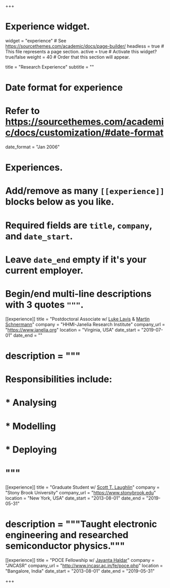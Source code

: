 +++
# Experience widget.
widget = "experience"  # See https://sourcethemes.com/academic/docs/page-builder/
headless = true  # This file represents a page section.
active = true  # Activate this widget? true/false
weight = 40  # Order that this section will appear.

title = "Research Experience"
subtitle = ""

# Date format for experience
#   Refer to https://sourcethemes.com/academic/docs/customization/#date-format
date_format = "Jan 2006"

# Experiences.
#   Add/remove as many `[[experience]]` blocks below as you like.
#   Required fields are `title`, `company`, and `date_start`.
#   Leave `date_end` empty if it's your current employer.
#   Begin/end multi-line descriptions with 3 quotes `"""`.

[[experience]]
  title = "Postdoctoral Associate w/ [Luke Lavis](https://www.janelia.org/lavis-lab) & [Martin Schnermann](https://ccr.cancer.gov/Chemical-Biology-Laboratory/martin-j-schnermann)"
  company = "HHMI-Janelia Research Institute"
  company_url = "https://www.janelia.org"
  location = "Virginia, USA"
  date_start = "2019-07-01"
  date_end = ""
#  description = """
#  Responsibilities include:

#  * Analysing
#  * Modelling
#  * Deploying
#  """
[[experience]]
  title = "Graduate Student w/ [Scott T. Laughlin](https://www.laughlinlab.com)"
  company = "Stony Brook University"
  company_url = "https://www.stonybrook.edu"
  location = "New York, USA"
  date_start = "2013-08-01"
  date_end = "2019-05-31"
#  description = """Taught electronic engineering and researched semiconductor physics."""
[[experience]]
  title = "POCE Fellowship w/ [Jayanta Haldar](http://www.jncasr.ac.in/jayanta)"
  company = "JNCASR"
  company_url = "http://www.jncasr.ac.in/fe/poce.php"
  location = "Bangalore, India"
  date_start = "2013-08-01"
  date_end = "2019-05-31"

+++
